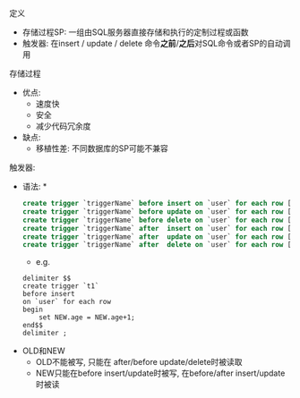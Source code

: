 定义
* 存储过程SP: 一组由SQL服务器直接存储和执行的定制过程或函数
* 触发器: 在insert / update / delete 命令**之前**/**之后**对SQL命令或者SP的自动调用

存储过程
* 优点: 
    * 速度快
    * 安全
    * 减少代码冗余度
* 缺点:
    * 移植性差: 不同数据库的SP可能不兼容

触发器:
* 语法:
    * 
    ```sql
    create trigger `triggerName` before insert on `user` for each row [sp];
    create trigger `triggerName` before update on `user` for each row [sp];
    create trigger `triggerName` before delete on `user` for each row [sp];
    create trigger `triggerName` after  insert on `user` for each row [sp];
    create trigger `triggerName` after  update on `user` for each row [sp];
    create trigger `triggerName` after  delete on `user` for each row [sp]; 
    ```
    * e.g.
    ```
    delimiter $$
    create trigger `t1`
    before insert
    on `user` for each row 
    begin
        set NEW.age = NEW.age+1;
    end$$
    delimiter ;
    ```
* OLD和NEW
    * OLD不能被写, 只能在 after/before update/delete时被读取
    * NEW只能在before insert/update时被写, 在before/after insert/update时被读